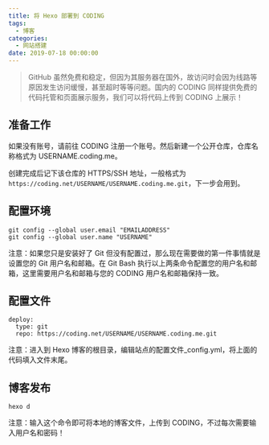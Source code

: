 ```yaml
---
title: 将 Hexo 部署到 CODING
tags:
  - 博客
categories:
  - 网站搭建
date: 2019-07-18 00:00:00
---
```


> GitHub 虽然免费和稳定，但因为其服务器在国外，故访问时会因为线路等原因发生访问缓慢，甚至超时等等问题。国内的 CODING 同样提供免费的代码托管和页面展示服务，我们可以将代码上传到 CODING 上展示！

<!-- more -->

## 准备工作

如果没有账号，请前往 CODING 注册一个账号。然后新建一个公开仓库，仓库名称格式为 USERNAME.coding.me。

创建完成后记下该仓库的 HTTPS/SSH 地址，一般格式为 `https://coding.net/USERNAME/USERNAME.coding.me.git`，下一步会用到。

## 配置环境

```
git config --global user.email "EMAILADDRESS"
git config --global user.name "USERNAME"
```

注意：如果您只是安装好了 Git 但没有配置过，那么现在需要做的第一件事情就是设置您的 Git 用户名和邮箱。在 Git Bash 执行以上两条命令配置您的用户名和邮箱，这里需要用户名和邮箱与您的 CODING 用户名和邮箱保持一致。

## 配置文件

```
deploy:
  type: git
  repo: https://coding.net/USERNAME/USERNAME.coding.me.git
```

注意：进入到 Hexo 博客的根目录，编辑站点的配置文件_config.yml，将上面的代码填入文件末尾。

## 博客发布

```
hexo d
```

注意：输入这个命令即可将本地的博客文件，上传到 CODING，不过每次需要输入用户名和密码！
